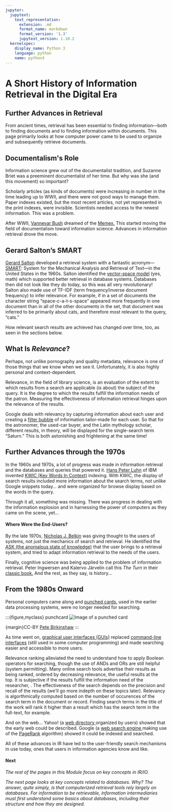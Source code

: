 ```yaml
---
jupyter:
  jupytext:
    text_representation:
      extension: .md
      format_name: markdown
      format_version: '1.3'
      jupytext_version: 1.10.2
  kernelspec:
    display_name: Python 3
    language: python
    name: python3
---
```


<!-- #region id="mPlU-cVBvg1C" -->
# A Short History of Information Retrieval in the Digital Era

## Further Advances in Retrieval

From ancient times, retrieval has been essential to finding information—both to finding documents and to finding information within documents. This page primarily looks at how computer power came to be used to organize and subsequently retrieve documents.

## Documentalism's Role

Information science grew out of the documentalist tradition, and Suzanne Briet was a preeminent documentalist of her time. But why was she (and this movement) so important?

Scholarly articles (as kinds of documents) were increasing in number in the time leading up to WWII, and there were not good ways to manage them. Paper indexes existed, but the most recent articles, not yet represented in the print indexes, were invisible. Scientists needed access to the newest information. This was a problem.

After WWII, [Vannevar Bush](https://www.asist.org/about/history-of-information-science/pioneers-of-information-science/vannevar-bush-2/) dreamed of the [Memex.](https://en.wikipedia.org/wiki/Memex) This started moving the field of documentalism toward information science. Advances in information retrieval drove the move.

## Gerard Salton’s SMART

[Gerard Salton](https://en.wikipedia.org/wiki/Gerard_Salton) developed a retrieval system with a fantastic acronym—[SMART](https://en.wikipedia.org/wiki/SMART_Information_Retrieval_System): System for the Mechanical Analysis and Retrieval of Text—in the United States in the 1960s. Salton identified the [vector-space model](https://en.wikipedia.org/wiki/Vector_space_model) (yes, math) which supported better retrieval in database systems. Databases then did not look like they do today, so this was all very revolutionary! Salton also made use of TF-IDF (term frequency/inverse document frequency) to infer relevance. For example, if in a set of documents the character string “space-c-a-t-s-space” appeared more frequently in one document than in all of the other documents in the set, that document was inferred to be primarily about cats, and therefore most relevant to the query, “cats.”

How relevant search results are achieved has changed over time, too, as seen in the sections below.

## What Is _Relevance_?

Perhaps, not unlike pornography and quality metadata, relevance is one of those things that we know when we see it. Unfortunately, it is also highly personal and context-dependent. 

Relevance, in the field of library science, is an evaluation of the extent to which results from a search are applicable (is about) the subject of the query. It is the degree to which the results fulfill the information needs of the patron. Measuring the effectiveness of information retrieval hinges upon the relevance of the results.

Google deals with relevancy by capturing information about each user and creating a [filter bubble](https://en.wikipedia.org/wiki/Filter_bubble) of information tailor-made for each user. So that for the astronomer, the used-car buyer, and the Latin mythology scholar, different results, in theory, will be displayed for the single-search term “Saturn.” This is both astonishing and frightening at the same time!

## Further Advances through the 1970s

In the 1960s and 1970s, a lot of progress was made in information retrieval and the databases and queries that powered it. [Hans Peter Luhn](https://en.wikipedia.org/wiki/Hans_Peter_Luhn) of IBM invented [KWIC (Key Words In Context)](https://en.wikipedia.org/wiki/Key_Word_in_Context) indexing. With KWIC, the display of search results included more information about the search terms, not unlike Google snippets today… and were organized for browse display based on the words in the query.

Through it all, something was missing. There was progress in dealing with the information explosion and in harnessing the power of computers as they came on the scene, yet…

#### Where Were the End-Users?

By the late 1970s, [Nicholas J. Belkin](https://en.wikipedia.org/wiki/Nicholas_J._Belkin) was giving thought to the users of systems, not just the mechanics of search and retrieval. He identified the [ASK (the anomalous state of knowledge)](https://en.wikipedia.org/wiki/Information_seeking_behavior#Anomalous_state_of_knowledge_%28ASK%29) that the user brings to a retrieval system, and tried to adapt information retrieval to the needs of the users.

Finally, cognitive science was being applied to the problem of information retrieval. Peter Ingwersen and Kalervo Järvelin call this _The Turn_ in their [classic book.](https://www.amazon.com/Turn-Integration-Information-Seeking-Retrieval/dp/140203850X?SubscriptionId=AKIAILSHYYTFIVPWUY6Q&tag=duckduckgo-d-20&linkCode=xm2&camp=2025&creative=165953&creativeASIN=140203850X) And the rest, as they say, is history...

## From the 1980s Onward

Personal computers came along and [punched cards](https://en.wikipedia.org/wiki/Punched_card), used in the earlier data processing systems, were no longer needed for searching.

:::{figure,myclass} punchcard
![Image of a punched card](https://upload.wikimedia.org/wikipedia/commons/f/fe/Used_Punchcard_%285151286161%29.jpg)

{margin}CC-BY [Pete Birkinshaw](https://commons.wikimedia.org/wiki/File:Used_Punchcard_(5151286161).jpg)
:::

As time went on, [graphical user interfaces (GUIs)](https://en.wikipedia.org/wiki/Graphical_user_interface) replaced [command-line interfaces](https://en.wikipedia.org/wiki/Command-line_interface) (still used in some computer programming) and made searching easier and accessible to more users.

Relevance ranking alleviated the need to understand how to apply Boolean operators for searching, though the use of ANDs and ORs are still helpful (system permitting). Many online search tools advertise their results as being ranked, ordered by decreasing relevance, the useful results at the top.  It is subjective if the results fulfill the information need of the researcher, . The effectiveness of the search depends on the precision and recall of the results (we'll go more indepth on these topics later). Relevancy is algorthmically computed based on the number of occurences of the search term in the document or record. Finding search terms in the title of the work will rank it higher than a result which has the search term in the full-text, for example.

And on the web… Yahoo! (a [web directory ](https://en.wikipedia.org/wiki/Web_directory)organized by users) showed that the early web could be described. Google (a [web search engine ](https://en.wikipedia.org/wiki/Web_search_engine)making use of the [PageRank](https://en.wikipedia.org/wiki/PageRank) algorithm) showed it could be indexed and searched.

All of these advances in IR have led to the user-friendly search mechanisms in use today, ones that users in information agencies know and like.

#### **Next**

_The rest of the pages in this Module focus on key concepts in IR/IO._

_The next page looks at key concepts related to databases. Why? The answer, quite simply, is that computerized retrieval tools rely largely on databases. For information to be retrievable, information intermediaries must first understand some basics about databases, including their structure and how they are designed._
<!-- #endregion -->

```python id="mHi2sc93vg1J"

```
